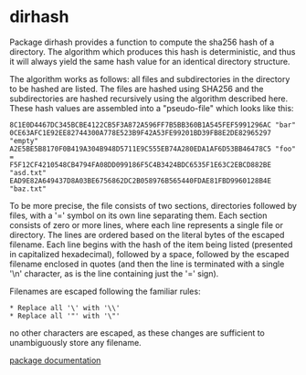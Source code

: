 dirhash
=======

Package dirhash provides a function to compute the sha256 hash of a
directory. The algorithm which produces this hash is deterministic, and
thus it will always yield the same hash value for an identical directory
structure.

The algorithm works as follows: all files and subdirectories in the
directory to be hashed are listed. The files are hashed using SHA256 and
the subdirectories are hashed recursively using the algorithm described
here. These hash values are assembled into a "pseudo-file" which looks
like this:

    8C1E0D4467DC345BCBE4122CB5F3A872A596FF7B5BB360B1A545FEF5991296AC "bar"
    0CE63AFC1E92EE82744300A778E523B9F42A53FE99201BD39FB8E2DE82965297 "empty"
    A2E5BE5B8170F0B419A304B948D5711E9C555EB74A280EDA1AF6D53BB46478C5 "foo"
    =
    F5F12CF4210548CB4794FA08DD099186F5C4B3424BDC6535F1E63C2EBCD882BE "asd.txt"
    EAD9E82A649437D8A03BE6756862DC2B058976B565440FDAE81FBD9960128B4E "baz.txt"

To be more precise, the file consists of two sections, directories
followed by files, with a '=' symbol on its own line separating them.
Each section consists of zero or more lines, where each line represents
a single file or directory. The lines are ordered based on the literal
bytes of the escaped filename. Each line begins with the hash of the
item being listed (presented in capitalized hexadecimal), followed by a
space, followed by the escaped filename enclosed in quotes (and then the
line is terminated with a single '\n' character, as is the line
containing just the '=' sign).

Filenames are escaped following the familiar rules:

    * Replace all '\' with '\\'
    * Replace all '"' with '\"'

no other characters are escaped, as these changes are sufficient to
unambiguously store any filename.

[package documentation](http://go.pkgdoc.org/github.com/willdonnelly/dirhash)
